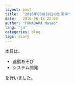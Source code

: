 ```yaml
---
layout: post
title:  "2016年06月18日の出来事"
date:   2016-06-18 22:00
author: "FUNABARA Masao"
lang: "ja"
categories: blog
tags: diary
---
```


本日は、

* 運動あそび
* システム開発

を行いました。

